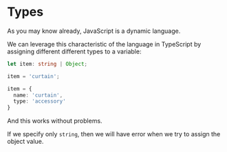 # Types

As you may know already, JavaScript is a dynamic language.

We can leverage this characteristic of the language in TypeScript by assigning different different types to a variable:

``` typescript
let item: string | Object;

item = 'curtain';

item = {
  name: 'curtain',
  type: 'accessory'
}
```

And this works without problems.

If we specify only `string`, then we will have error when we try to assign the object value.


